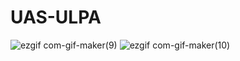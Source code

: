 # UAS-ULPA
![ezgif com-gif-maker(9)](https://user-images.githubusercontent.com/44746400/149617398-e13e1496-a6f8-4def-a82b-e7b2eb8a6d07.gif)
![ezgif com-gif-maker(10)](https://user-images.githubusercontent.com/44746400/149617400-85b0df91-2027-41e4-ab33-778fbfd9b204.gif)
